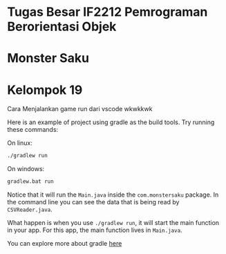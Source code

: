 # Tugas Besar IF2212 Pemrograman Berorientasi Objek
# Monster Saku
# Kelompok 19 

Cara Menjalankan game
run dari vscode wkwkkwk

Here is an example of project using gradle as the build tools.
Try running these commands:

On linux:
```bash
./gradlew run
```

On windows:
```cmd
gradlew.bat run
```

Notice that it will run the `Main.java` inside the `com.monstersaku` package.
In the command line you can see the data that is being read by `CSVReader.java`.

What happen is when you use `./gradlew run`, it will start the main function in your app.
For this app, the main function lives in `Main.java`.

You can explore more about gradle [here](https://guides.gradle.org/creating-new-gradle-builds/)
